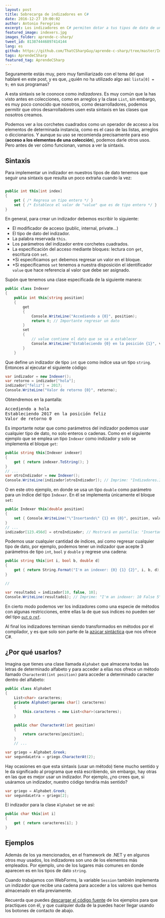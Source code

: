 ```yaml
---
layout: post
title: Sobrecarga de indizadores en C#
date: 2016-12-27 19:00:02
author: Antonio Feregrino
excerpt: Los indizadores en C# permiten dotar a tus tipos de dato de una forma más simple y expresiva para acceder a sus propiedades, además de ser una sintaxis con la que muchos desarrolladores ya están acostumbrados.
featured_image: indexers.jpg
images_folder: aprende-c-sharp/
tweet_id: 813874446897414144
lang: es
github: https://github.com/ThatCSharpGuy/aprende-c-sharp/tree/master/Indizadores
tags: AprendeCSharp
featured_tag: AprendeCSharp
---
```


Seguramente estás muy, pero muy familiarizado con el tema del que hablaré en este post, y es que, ¿quién no ha utilizado algo así: `lista[0] = 9;` en sus programas?

A esta sintaxis se le coonoce como *indizadores*. Es muy común que la has visto antes en colecciones, como en arreglos y la clase `List`, sin embargo, es muy poco conocido que nosotros, como desarrolladores, podemos permitir que otros desarrolladores usen esta sintaxis en las clases que nosotros creamos.  

Podemos ver a los corchetes cuadrados como un operador de acceso a los elementos de determinada instancia, como es el caso de las listas, arreglos o diccionarios. Y aunque su uso se recomienda precisamente para eso (**acceso a los elementos de una colección**), podemos darle otros usos. Pero antes de ver cómo funcionan, vamos a ver la sintaxis.  

## Sintaxis  
Para implementar un indizador en nuestros tipos de dato tenemos que seguir una sintaxis que resulta un poco extraña cuando la vez:  

```csharp  

public int this[int index]
{
    get { /* Regresa un tipo entero */ }
    set { /* Establece el valor de "value" que es de tipo entero */ }
}   
```  

En general, para crear un indizador debemos escribir lo siguiente:

- El modificador de acceso (public, internal, private...)
- El tipo de dato del indizador.  
- La palabra reservada `this`. 
- Los parámetros del indizador entre corchetes cuadrados.
- La especificación del acceso mediante bloques: lectura con `get`, escritura con `set`.
- *Si especificamos `get` debemos regresar un valor en el bloque.
- *Si especificamos `set` tenemos a nuestra disposición el identificador `value` que hace referencia al valor que debe ser asignado.  

Supón que tenemos una clase especificada de la siguiente manera:  
```csharp  
public class Indexer
{
    public int this[string position]
    {
        get
        {
            Console.WriteLine("Accediendo a {0}", position);
            return 0; // Importante regresar un dato
        }
        set
        {
            // value contiene el dato que se va a establecer
            Console.WriteLine("Estableciendo {0} en la posición {1}", value, position);
        }
    }
```  

Que define un indizador de tipo `int` que como índice usa un tipo `string`. Entonces al ejecutar el siguiente código:  

```csharp  
var indizador = new Indexer();
var retorno = indizador["hola"];
indizador["feliz"] = 2017;
Console.WriteLine("Valor de retorno {0}", retorno);
```  

Obtendremos en la pantalla:

<pre>
Accediendo a hola
Estableciendo 2017 en la posición feliz
Valor de retorno 0
</pre>

Es importante notar que como parámetros del indizador podemos usar cualquier tipo de dato, no solo enteros o cadenas. Como en el siguiente ejemplo que se emplea un tipo `Indexer` como indizador y solo se implementa el bloque `get`:  

```csharp  
public string this[Indexer indexer]
{
    get { return indexer.ToString(); }
}
// ...
var otroIndizador = new Indexer();
Console.WriteLine(indizador[otroIndizador]); // Imprime: "Indizadores.Indexer"
```  

O en este otro ejemplo, en donde se usa un tipo `double` como parámetro para un índice del tipo `Indexer`. En él se implementa únicamente el bloque `set`:

```csharp  
public Indexer this[double position]
{
    set { Console.WriteLine("\"Insertando\" {1} en {0}", position, value); }
}
// ...
indizador[123.456d] = otroIndizador; // Mostrará en pantalla: "Insertando" Indizadores.Indexer en 123.456
```  

Podemos usar cualquier cantidad de índices, así como regresar cualquier tipo de dato, por ejemplo, podemos tener un indizador que acepte 3 parámetros de tipo `int`, `bool` y `double` y regrese una cadena:  

```csharp  
public string this[int i, bool b, double d]
{
    get { return String.Format("I'm an indexer: {0} {1} {2}", i, b, d); }
}

//

var resultado1 = indizador[10, false, 10];
Console.WriteLine(resultado1); // Imprime: "I'm an indexer: 10 False 5"
```  

En cierto modo podemos ver los indizadores como una especie de métodos con algunas restricciones, entre ellas la de que sus índices no pueden ser del tipo <a href="../out-ref-c-sharp" target="_blank"><code>out</code> o <code>ref</code></a>.  

Al final los indizadores terminan siendo transformados en métodos por el compilador, y es que solo son parte de la <a href="https://www.youtube.com/watch?v=Ypgw-TgT70I" target="_blank">azúcar sintáctica</a> que nos ofrece C#.

## ¿Por qué usarlos?  
Imagina que tienes una clase llamada `Alphabet` que almacena todas las letras de determinado alfabeto y para acceder a ellas nos ofrece un método llamado `CharacterAt(int position)` para acceder a determinado caracter dentro del alfabeto:

```csharp  
public class Alphabet
{
    List<char> caracteres;
    private Alphabet(params char[] caracteres)
    {
        this.caracteres = new List<char>(caracteres);
    }

    public char CharacterAt(int position)
    {
        return caracteres[position];
    }
    // ...

var griego = Alphabet.Greek;
var segundaLetra = griego.CharacterAt(2);
```  

Hay ocasiones en que esta sintaxis (usar un método) tiene mucho sentido y le da significado al programa que está escribiendo, sin embargo, hay otras en las que es mejor usar un indizador. Por ejemplo, ¿no crees que, si usáramos un indizador, nuestro código tendría más sentido?

```csharp  
var griego = Alphabet.Greek;
var segundaLetra = griego[2];
```  

El indizador para la clase `Alphabet` se ve así:

```csharp  
public char this[int i]
{
    get { return caracteres[i]; }
}
```  

## Ejemplos    
Además de los ya mencionados, en el framework de .NET y en algunos otros muy usados, los indizadores son uno de los elementos más empleados. Por ejemplo, uno de los lugares más comunes en donde aparecen es en los tipos de dato `string`.

Cuando trabajamos con WebForms, la variable `Session` también implementa un indizador que recibe una cadena para acceder a los valores que hemos almacenado en ella previamente.

Recuerda que puedes <a href="https://github.com/ThatCSharpGuy/aprende-c-sharp/tree/master/Indizadores" target="_blank">descargar el código fuente</a> de los ejemplos para que practiques con él, y que cualquier duda de la puedes hacer llegar usando los botones de contacto de abajo.
